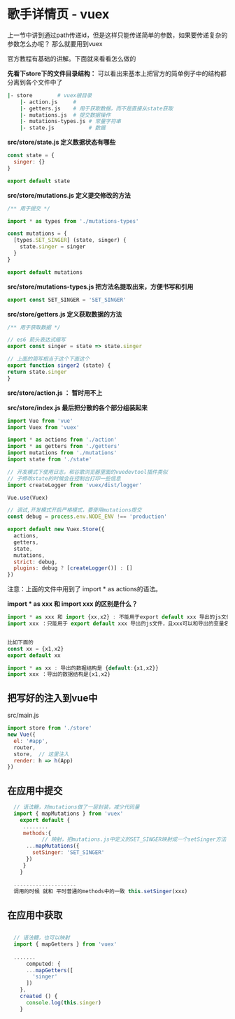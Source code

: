 # 歌手详情页 - vuex

上一节中讲到通过path传递id，但是这样只能传递简单的参数，如果要传递复杂的参数怎么办呢？ 那么就要用到vuex

官方教程有基础的讲解。下面就来看看怎么做的

**先看下store下的文件目录结构：**
可以看出来基本上把官方的简单例子中的结构都分离到各个文件中了
```bash
|- store        # vuex根目录
    |- action.js     # 
    |- getters.js    # 用于获取数据，而不是直接从state获取
    |- mutations.js  # 提交数据操作
    |- mutations-types.js # 常量字符串
    |- state.js           # 数据   
```
**src/store/state.js 定义数据状态有哪些**
```javascript
const state = {
  singer: {}
}

export default state
```

**src/store/mutations.js 定义提交修改的方法**
```javascript
/** 用于提交 */

import * as types from './mutations-types'

const mutations = {
  [types.SET_SINGER] (state, singer) {
    state.singer = singer
  }
}

export default mutations
```

**src/store/mutations-types.js 把方法名提取出来，方便书写和引用**
```javascript
export const SET_SINGER = 'SET_SINGER'
```

**src/store/getters.js 定义获取数据的方法**
```javascript
/** 用于获取数据 */

// es6 箭头表达式缩写
export const singer = state => state.singer
```
```javascript
// 上面的简写相当于这个下面这个
export function singer2 (state) {
return state.singer
}
```

**src/store/action.js ： 暂时用不上**

**src/store/index.js 最后把分散的各个部分组装起来**

```javascript
import Vue from 'vue'
import Vuex from 'vuex'

import * as actions from './action'
import * as getters from './getters'
import mutations from './mutations'
import state from './state'

// 开发模式下使用日志，和谷歌浏览器里面的vuedevtool插件类似
// 子修改state的时候会在控制台打印一些信息
import createLogger from 'vuex/dist/logger'

Vue.use(Vuex)

// 调试,开发模式开启严格模式，要使用mutations提交
const debug = process.env.NODE_ENV !== 'production'

export default new Vuex.Store({
  actions,
  getters,
  state,
  mutations,
  strict: debug,
  plugins: debug ? [createLogger()] : []
})

```

注意：上面的文件中用到了 import * as actions的语法。

**import * as xxx 和 import xxx 的区别是什么？**
```javascript
import * as xxx 和 import {xx,x2} : 不能用于export default xxx 导出的js文件，* as xxx 是表示把里面的都定义到一个容器 xxx下。而后面解构的变量名必须和文件中导出的一致
import xxx ：只能用于 export default xxx 导出的js文件，且xxx可以和导出的变量名不一致。


比如下面的
const xx = {x1,x2}
export default xx

import * as xx : 导出的数据结构是 {default:{x1,x2}}
import xxx ：导出的数据结构是{x1,x2}


```

## 把写好的注入到vue中
src/main.js

```javascript
import store from './store'
new Vue({
  el: '#app',
  router,
  store,  // 这里注入
  render: h => h(App)
})
```

## 在应用中提交
```javascript
  // 语法糖，对mutations做了一层封装，减少代码量
  import { mapMutations } from 'vuex'
    export default {
     ........
     methods:{
           // 映射，把mutations.js中定义的SET_SINGER映射成一个setSinger方法
      ...mapMutations({
        setSinger: 'SET_SINGER'
      })
     }
    }
    
  --------------------
  调用的时候 就和 平时普通的methods中的一致 this.setSinger(xxx)
```

## 在应用中获取
```javascript

  // 语法糖，也可以映射
  import { mapGetters } from 'vuex'
  
  .......
      computed: {
      ...mapGetters([
        'singer'
      ])
    },
    created () {
      console.log(this.singer)
    }
```

